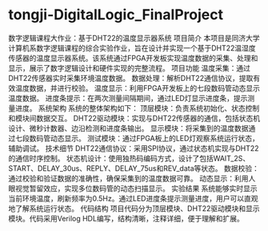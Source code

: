 # tongji-DigitalLogic_FinalProject
数字逻辑课程大作业：基于DHT22的温度显示器系统
项目简介
本项目是同济大学计算机系数字逻辑课程的综合实验作业，旨在设计并实现一个基于DHT22温湿度传感器的温度显示器系统。该系统通过FPGA开发板实现温度数据的采集、处理和显示，展示了数字逻辑设计和硬件实现的完整流程。
项目功能
温度采集：通过DHT22传感器实时采集环境温度数据。
数据处理：解析DHT22通信协议，提取有效温度数据，并进行校验。
温度显示：利用FPGA开发板上的七段数码管动态显示温度数据。
进度条提示：在两次测量间隔期间，通过LED灯显示进度条，提示测量进度。
系统架构
系统的整体架构如下：
顶层模块：负责系统初始化、状态控制和模块间数据交互。
DHT22驱动模块：实现与DHT22传感器的通信，包括状态机设计、微秒计数器、边沿检测和进度条输出。
显示模块：将采集到的温度数据通过七段数码管动态显示。
测试模块：通过FPGA板上的LED灯观察系统运行状态，辅助调试。
技术细节
DHT22通信协议：采用SPI协议，通过状态机实现与DHT22的通信时序控制。
状态机设计：使用独热码编码方式，设计了包括WAIT_2S、START、DELAY_30us、REPLY、DELAY_75us和REV_data等状态。
数据校验：通过校验和验证数据的准确性，确保采集到的温度数据可靠。
动态显示：利用人眼视觉暂留效应，实现多位数码管的动态扫描显示。
实验结果
系统能够实时显示当前环境温度，刷新频率为0.5Hz。通过LED进度条提示测量进度，用户可以直观地了解系统运行状态。
代码结构
项目代码分为顶层模块、DHT22驱动模块和显示模块。代码采用Verilog HDL编写，结构清晰，注释详细，便于理解和扩展。
